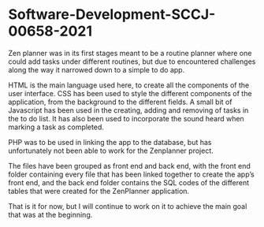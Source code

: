# Software-Development-SCCJ-00658-2021
Zen planner was in its first stages meant to be a routine planner where one could add tasks under different routines, but due to encountered challenges along the way it narrowed down to a simple to do app.

HTML is the main language used here, to create all the components of the user interface.
CSS has been used to style the different components of the application, from the background to the different fields.
A small bit of Javascript has been used in the creating, adding and removing of tasks in the to do list. It has also been used to incorporate the sound heard when marking a task as completed.

PHP was to be used in linking the app to the database, but has unfortunately not been able to work for the Zenplanner project. 

The files have been grouped as front end and back end, with the front end folder containing every file that has been linked together to create the app’s front end, and the back end folder contains the SQL codes of the different tables that were created for the ZenPlanner application.

That is it for now, but I will continue to work on it to achieve the main goal that was at the beginning.
